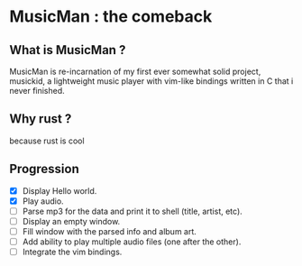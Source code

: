 # MusicMan : the comeback

## What is MusicMan ?
MusicMan is re-incarnation of my first ever somewhat solid project, musickid, a lightweight music player with vim-like bindings written in C that i never finished.
## Why rust ?
because rust is cool
## Progression
- [x] Display Hello world.
- [x] Play audio.
- [ ] Parse mp3 for the data and print it to shell (title, artist, etc).
- [ ] Display an empty window.
- [ ] Fill window with the parsed info and album art.
- [ ] Add ability to play multiple audio files (one after the other).
- [ ] Integrate the vim bindings.
